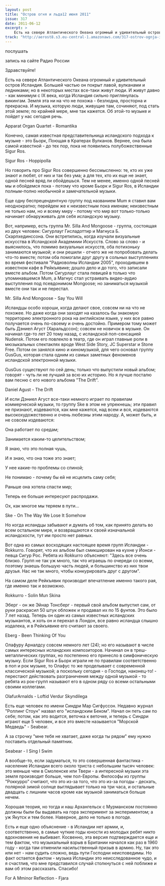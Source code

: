 ```yaml
---
layout: post
title: "Остров огня и льда12 июня 2011"
issue: 317
date: 2011-06-12
excerpt: >
    Есть на севере Атлантического Океана огромный и удивительный остров Исландия. Большей частью он покрыт лавой, вулканами и ледниками; но в некоторых местах все-таки живут люди. И живут давно - как минимум с IX века, когда Исландия сильно приглянулась викингам. Земля эта ни на что не похожа - безлюдна, просторна и прекрасна. И музыка, которую люди, живущие там, сочиняют, под стать этой земле; по крайней мере, мне так кажется. Об этой-то музыке и пойдет у нас сегодня речь.
track: "http://aerost8.s3.eu-central-1.amazonaws.com/317-ostrov-ognja-i-l-da.mp3"
---
```


послушать

запись на сайте Радио России

Здравствуйте!

Есть на севере Атлантического Океана огромный и удивительный остров Исландия. Большей частью он покрыт лавой, вулканами и ледниками; но в некоторых местах все-таки живут люди. И живут давно - как минимум с IX века, когда Исландия сильно приглянулась викингам. Земля эта ни на что не похожа - безлюдна, просторна и прекрасна. И музыка, которую люди, живущие там, сочиняют, под стать этой земле; по крайней мере, мне так кажется. Об этой-то музыке и пойдет у нас сегодня речь.

Apparat Organ Quartet - Romantika

Конечно, самая извеcтная представительница исландского подхода к музыке - это Бьорк, Поющая в Кратерах Вулканов. Вернее, она была самой известной - до тех пор, пока не появились полубожественные Sigur Ros.

Sigur Ros - Hoppipolla

Но говорить про Sigur Ros совершенно бессмысленно: те, кто их уже знают и любят, от них и так без ума; а для тех, кто их еще не знает, одной песней вряд ли обойдешься. Тем не менее, именно одной песней мы и обойдемся пока - потому что кроме Бьорк и Sigur Ros, в Исландии полным-полно необычной и замечательной музыки.

Еще одну беспрецендентную группу под названием Mum я ставил вам неоднократно; перейдем же к неизвестным пока именам; неизвестным не только нам, но и всему миру - потому что мир вот только-только начинает обнаруживать для себя исландскую музыку.

Вот, например, есть группа Mr. Silla And Mongoose - группа, состоящая из двух человек: Сигурлауг Гисладоттир и Магнуса Б. Скарпхединссона. Они встретились, когда изучали визуальные искусства в Исландской Академиии Искусств. Слово за слово - и выяснилось, что помимо визуальных искусств, оба потихоньку занимаются музыкой; и они решили - отчего же не попробовать делать что-то вместе; потом оба помогали друг другу в сольных выступлениях во время фестиваля "Радиоволны Исландии 2005", проходившем в известном кафе в Рейкъявике; дошло дело и до того, что записали вместе альбом. Потом Сигурлауг стала певицей в только что упоминавшемся Mum, а Магнус стал устраивать видео-аудио выступления под псевдонимом Mongoose; но заниматься музыкой вместе они так и не перестал.

Mr. Silla And Mongoose - Say You Will

Исландцы особо хороши, когда делают свое, совсем ни на что не похожее. Но даже когда они заходят на казалось бы знакомую территорию электронного рока на английском языке, у них все равно получается очень по-своему и очень достойно. Примером тому может быть Дэниел Агуст (Харальдссон); совсем не новичок в музыке. Он начинал где-то лет 20 тому назад, с исландской поп-сенсацией Nudensk. Потом его повлекло в театр, где он играл главные роли в мюзыкальных спектаклях вроде West Side Story, JC Superstar и Stone Free. Потом он занялся кино и киномузыкой, для чего основал группу GusGus, которая стала одним из самых заметных феноменов исландской электронной музыки.

GusGus существуют по сей день; только что выпустили новый альбом; говорят - чуть ли не лучший за всю их историю. Но я лучше посталю вам песню с его нового альбома "The Drift".

Daniel Agust - The Drift

И если Дэниел Агуст все-таки немного играет по правилам коммерческой музыки, то группу Ske в этом не упрекнешь; эти правил не признают, издеваются, как мне кажется, над всем и вся, издеваются высокохудожественно и очень любезны этим народу. А, может быть, и не совсем издеваются:

Она работает по средам;

Занимается каким-то целительством;

Я знаю, что это полная чушь,

И я знаю, что она тоже это знает;

У нее какие-то проблемы со спиной;

Не понимаю - почему бы ей не исцелить саму себя;

Раньше она хотела спасти мир;

Теперь ее больше интересуют распродажи.

Ох, как многое мы теряем в пути...

Ske - On The Way We Lose It Somehow

Но когда исландцы забывают и думать об том, как принято делать во всем остальном мире, и возвращаются к своей изначальной исландскости, тут им просто нет равных.

Вот одна из самых восходящих настоящее время групп Исландии - Rokkurro. Говорят, что их альбом был смикширован на кухне у Йонси - певца Сигур Рос. Ребята из Rokkurro объясняют: "Здесь все очень близко. Групп не так уж много, так что играешь по очереди со всеми, поэтому знаешь большую часть людей, и большинство из них твои друзья. Нас не так много, чтобы конкурировать друг с другом".

На самом деле Рейкъявик производит впечатление именно такого рая, где именно так и возможно.

Rokkurro - Solin Mun Skina

Эберг - он же Эйнар Тонсберг - первый свой альбом выпустил сам, от руки раскрасил 50 штук обложек и продавал их по 15 фунтов. Это было 7 лет назад. Теперь он один из самых известных исландских музыкантов, и хоть он и перехал в Лондон, все равно исландца слышно издалека, и в Рейкъявике его считают за своего.

Eberg - Been Thinking Of You

Олафуру Арналдсу совсем немного лет (24); но его называют в числе самых интересных исландских композиторов. Начинал он в треш-металлических группах, но постепенно его принесло в симфоническую музыку. Если Sigur Ros и Бьорк играли не по правилам соответственно в поп и рок музыке, то Олафус то же проделывает с современной классической музыкой; а поскольку сегодня - о Господи, наконец-то! - перестают действовать разграничения между одной музыкой - то ребята из рок-групп называют его в одном ряду со всеми остальными своими коллегами.

OlafurArnalds - Loftid Verdur Skyndilega

Есть еще человек по имени Синдри Мар Сигфуссон. Недавно журнал "Роллинг Стоун" назвал его "исландским Беком". Начал он петь сам по себе; потом, как это водится, веточка к веточке, и теперь с Синдри играют еще 5 человек, и все это вместе называется "Морской Медведь" - Seabear.

А за строчку "мне тебя не хватает, даже когда ты рядом" ему нужно поставить отдельный памятник.

Seabear - I Sing I Swim

А вообще-то, если задуматься, то это совершенная фантастика - население Исландии всего около триста с небольшим тысяч человек: это меньше чем в Смоленске или Твери - а интересной музыки эта земля производит больше, чем пол-Европы. Философы из группы "Роккурро" считают, что это из-за того, что это из-за погоды - дескать, полярной зимой солнце выглядывает только на три часа, и остальные двадцать с лишним часов кроме как музыкой заниматься больше нечем.

Хорошая теория, но тогда и наш Архангельск с Мурманском постоянно должны были бы выдавать на гора эксперимент за экспериментом; а уж Якутск и тем более. Наверное, дело не только в погоде.

Есть и еще одно объяснение - в Исландии нет армии, и, соответственно, в самые чуткие годы юности из молодых ребят никто вдохновения не выбивает. Косвенно, эта версия подтверждается еще и тем фактом, что музыкальный взрыв в Британии начался как раз в 1960 году - когда там отменили насильственный призыв в армию. Ну, так это или нет - нам судить сложно, ведь пути Господни неисповедимы. Но факт остается фактом - музыка Исландии это неисследованное чудо, и я счастлив, что мне представился случай столкнуться с ней поближе и вам об этом рассказать. Спасибо!

For A Mminor Reflection - Fjara
